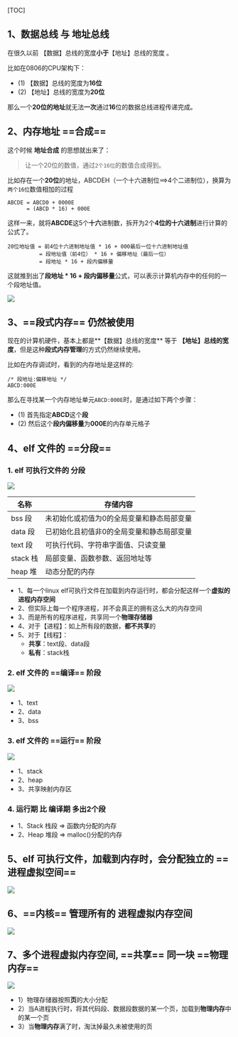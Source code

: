 [TOC]



## 1、数据总线 与 地址总线

在很久以前 【数据】总线的宽度**小于**【地址】总线的宽度 。

比如在0806的CPU架构下：

- (1) 【数据】总线的宽度为**16位**
- (2) 【地址】总线的宽度为**20位**

那么一个**20位的地址**就无法**一次**通过**16**位的数据总线进程传递完成。



## 2、内存地址 ==合成==

这个时候 **地址合成** 的思想就出来了：

> 让一个20位的数值，通过`2个16位`的数值合成得到。

比如存在一个**20位**的地址，ABCDEH（一个十六进制位==>4个二进制位），换算为`两个16位`数值相加的过程

```
ABCDE = ABCD0 + 0000E
      = (ABCD * 16) + 000E
```

这样一来，就将**ABCDE**这5个**十六**进制数，拆开为2个**4位的十六进制**进行计算的公式了。

```
20位地址值 = 前4位十六进制地址值 * 16 + 000最后一位十六进制地址值
          = 段地址值（前4位） * 16 + 偏移地址（最后一位）
          = 段地址 * 16 + 段内偏移量
```

这就推到出了**段地址 * 16 + 段内偏移量**公式，可以表示计算机内存中的任何的一个段地址值。

![](Snip20180502_32.png)



## 3、==段式内存== 仍然被使用

现在的计算机硬件，基本上都是**【数据】总线的宽度** 等于 **【地址】总线的宽度**，但是这种**段式内存管理**的方式仍然继续使用。

比如在内存调试时，看到的内存地址是这样的:

```
/* 段地址:偏移地址 */
ABCD:000E
```

那么在寻找某一个内存地址单元`ABCD:000E`时，是通过如下两个步骤：

- (1) 首先指定**ABCD**这个**段**
- (2) 然后这个**段内偏移量**为**000E**的内存单元格子



## 4、elf 文件的 ==分段==

### 1. elf 可执行文件的 分段

![](elf_d8aw8dhw.jpeg)

| 名称   | 存储内容                                  |
| ------ | ----------------------------------------- |
| bss 段  | 未初始化或初值为0的全局变量和静态局部变量 |
| data 段 | 已初始化且初值非0的全局变量和静态局部变量 |
| text 段 | 可执行代码、字符串字面值、只读变量        |
| stack 栈 | 局部变量、函数参数、返回地址等            |
| heap 堆 | 动态分配的内存                            |

- 1、每一个linux elf可执行文件在加载到内存运行时，都会分配这样一个**虚拟的进程内存空间**
- 2、但实际上每一个程序进程，并不会真正的拥有这么大的内存空间
- 3、而是所有的程序进程，共享同一个**物理存储器**
- 4、对于【进程】：如上所有段的数据，**都不共享**的
- 5、对于【线程】：
	- **共享**：text段、data段
	- **私有**：stack栈

### 2. elf 文件的 ==编译== 阶段

![](cyuyan_20.png)

- 1、text
- 2、data
- 3、bss

### 3. elf 文件的 ==运行== 阶段

![](cyuyan_21.png)

- 1、stack
- 2、heap
- 3、共享映射内存区

### 4. 运行期 比 编译期 多出2个段

- 1、Stack 栈段 => 函数内分配的内存
- 2、Heap 堆段 => malloc()分配的内存



## 5、elf 可执行文件，加载到内存时，会分配独立的 ==进程虚拟空间==

![](Snip20180704_5.png)



## 6、==内核== 管理所有的 进程虚拟内存空间

![](Snip20180502_35.png)



## 7、多个进程虚拟内存空间, ==共享== 同一块 ==物理内存== 

![](Snip20180502_37.png)

- 1）物理存储器按照**页**的大小分配
- 2）当A进程执行时，将其代码段、数据段数据的某一个页，加载到**物理内存**中的某一个页
- 3）当**物理内存**满了时，淘汰掉最久未被使用的页


